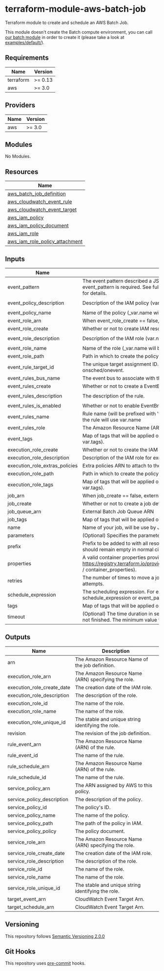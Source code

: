 # terraform-module-aws-batch-job

Terraform module to create and schedule an AWS Batch Job.

This module doesn't create the Batch compute environment, you can call [our batch module](https://scm.dazzlingwrench.fxinnovation.com/fxinnovation-public/terraform-module-aws-batch) in order to create it (please take a look at [examples/default/](examples/default/)).

<!-- BEGINNING OF PRE-COMMIT-TERRAFORM DOCS HOOK -->
## Requirements

| Name | Version |
|------|---------|
| terraform | >= 0.13 |
| aws | >= 3.0 |

## Providers

| Name | Version |
|------|---------|
| aws | >= 3.0 |

## Modules

No Modules.

## Resources

| Name |
|------|
| [aws_batch_job_definition](https://registry.terraform.io/providers/hashicorp/aws/latest/docs/resources/batch_job_definition) |
| [aws_cloudwatch_event_rule](https://registry.terraform.io/providers/hashicorp/aws/latest/docs/resources/cloudwatch_event_rule) |
| [aws_cloudwatch_event_target](https://registry.terraform.io/providers/hashicorp/aws/latest/docs/resources/cloudwatch_event_target) |
| [aws_iam_policy](https://registry.terraform.io/providers/hashicorp/aws/latest/docs/resources/iam_policy) |
| [aws_iam_policy_document](https://registry.terraform.io/providers/hashicorp/aws/latest/docs/data-sources/iam_policy_document) |
| [aws_iam_role](https://registry.terraform.io/providers/hashicorp/aws/latest/docs/resources/iam_role) |
| [aws_iam_role_policy_attachment](https://registry.terraform.io/providers/hashicorp/aws/latest/docs/resources/iam_role_policy_attachment) |

## Inputs

| Name | Description | Type | Default | Required |
|------|-------------|------|---------|:--------:|
| event\_pattern | The event pattern described a JSON object. At least one of schedule\_expression or event\_pattern is required. See full documentation of Events and Event Patterns in EventBridge for details. | `string` | `null` | no |
| event\_policy\_description | Description of the IAM policy (var.name will be appended). | `string` | `"Service Role for EventBridge / Batch Job"` | no |
| event\_policy\_name | Name of the policy (\_var.name will be appended). | `string` | `"AWS_Events_Invoke_Batch_Job_Queue"` | no |
| event\_role\_arn | When event\_role\_create == false, external Service Role ARN | `string` | `null` | no |
| event\_role\_create | Whether or not to create IAM resources for EventBridge. | `bool` | `true` | no |
| event\_role\_description | Description of the IAM role (var.name will be appended). | `string` | `"Service Role for EventBridge / Batch Job"` | no |
| event\_role\_name | Name of the role (\_var.name will be appended). | `string` | `"AWS_Events_Invoke_Batch_Job_Queue"` | no |
| event\_role\_path | Path in which to create the policy. | `string` | `"/service-role/"` | no |
| event\_rule\_target\_id | The unique target assignment ID. Will be prefixed with var.prefix and sufixed by -onsched/onevent. | `string` | `"batchjob"` | no |
| event\_rules\_bus\_name | The event bus to associate with this rule. If you omit this, the default event bus is used. | `string` | `null` | no |
| event\_rules\_create | Whether or not to create a EventBridge rule | `bool` | `true` | no |
| event\_rules\_description | The description of the rule. | `string` | `"Run batch job based on event or schedule"` | no |
| event\_rules\_is\_enabled | Whether or not to enable EventBridge Rule | `bool` | `true` | no |
| event\_rules\_name | Rule name (will be prefixed with 'var.prefix-job-' and sufixed with '-onsched/onevent'). If null, the rule will use var.name | `string` | `null` | no |
| event\_rules\_role | The Amazon Resource Name (ARN) associated with the role that is used for target invocation. | `string` | `null` | no |
| event\_tags | Map of tags that will be applied on EventBridge and IAM resources (merged on local.tags, var.tags). | `map(string)` | `{}` | no |
| execution\_role\_create | Whether or not to create the IAM execution role. | `bool` | `true` | no |
| execution\_role\_description | Description of the IAM role for executing task (var.name will be appended). | `string` | `"Execution role for tasks"` | no |
| execution\_role\_extras\_policies | Extra policies ARN to attach to the execution role | `list(string)` | `[]` | no |
| execution\_role\_path | Path in which to create the policy for executing task. | `string` | `"/"` | no |
| execution\_role\_tags | Map of tags that will be applied on IAM resources for execution role (merged on local.tags, var.tags). | `map(string)` | `{}` | no |
| job\_arn | When job\_create == false, external job definition ARN | `string` | `null` | no |
| job\_create | Whether or not to create a job definition | `bool` | `true` | no |
| job\_queue\_arn | External Batch Job Queue ARN | `string` | n/a | yes |
| job\_tags | Map of tags that will be applied on job definition (merged on local.tags, var.tags). | `map(string)` | `{}` | no |
| name | Name of your job, will be use by Job definition and EventBridge resources. | `string` | n/a | yes |
| parameters | (Optional) Specifies the parameter substitution placeholders to set in the job definition. | `map(string)` | `{}` | no |
| prefix | Prefix to be added to with all resource's names of the module. Prefix is mainly used for tests and should remain empty in normal circumstances. | `string` | `""` | no |
| properties | A valid container properties provided as a map (see an example here https://registry.terraform.io/providers/hashicorp/aws/latest/docs/resources/batch_job_definition / container\_properties). | `any` | n/a | yes |
| retries | The number of times to move a job to the RUNNABLE status. You may specify between 1 and 10 attempts. | `number` | `1` | no |
| schedule\_expression | The scheduling expression. For example, cron(0 20 * * ? *) or rate(5 minutes). At least one of schedule\_expression or event\_pattern is required. Can only be used on the default event bus. | `string` | `null` | no |
| tags | Map of tags that will be applied on all resources. | `map(string)` | `{}` | no |
| timeout | (Optional) The time duration in seconds after which AWS Batch terminates your jobs if they have not finished. The minimum value for the timeout is 60 seconds. | `number` | `null` | no |

## Outputs

| Name | Description |
|------|-------------|
| arn | The Amazon Resource Name of the job definition. |
| execution\_role\_arn | The Amazon Resource Name (ARN) specifying the role. |
| execution\_role\_create\_date | The creation date of the IAM role. |
| execution\_role\_description | The description of the role. |
| execution\_role\_id | The name of the role. |
| execution\_role\_name | The name of the role. |
| execution\_role\_unique\_id | The stable and unique string identifying the role. |
| revision | The revision of the job definition. |
| rule\_event\_arn | The Amazon Resource Name (ARN) of the rule. |
| rule\_event\_id | The name of the rule. |
| rule\_schedule\_arn | The Amazon Resource Name (ARN) of the rule. |
| rule\_schedule\_id | The name of the rule. |
| service\_policy\_arn | The ARN assigned by AWS to this policy. |
| service\_policy\_description | The description of the policy. |
| service\_policy\_id | The policy's ID. |
| service\_policy\_name | The name of the policy. |
| service\_policy\_path | The path of the policy in IAM. |
| service\_policy\_policy | The policy document. |
| service\_role\_arn | The Amazon Resource Name (ARN) specifying the role. |
| service\_role\_create\_date | The creation date of the IAM role. |
| service\_role\_description | The description of the role. |
| service\_role\_id | The name of the role. |
| service\_role\_name | The name of the role. |
| service\_role\_unique\_id | The stable and unique string identifying the role. |
| target\_event\_arn | CloudWatch Event Target Arn. |
| target\_schedule\_arn | CloudWatch Event Target Arn. |
<!-- END OF PRE-COMMIT-TERRAFORM DOCS HOOK -->

## Versioning

This repository follows [Semantic Versioning 2.0.0](https://semver.org/)

## Git Hooks

This repository uses [pre-commit](https://pre-commit.com/) hooks.
